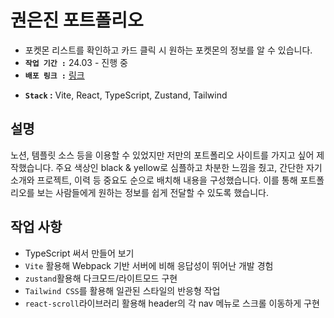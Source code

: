 # 권은진 포트폴리오
- 포켓몬 리스트를 확인하고 카드 클릭 시 원하는 포켓몬의 정보를 알 수 있습니다.
- **`작업 기간 :`** 24.03 - 진행 중
- **`배포 링크 :`** [링크](https://portfolio-eunjin.netlify.app/)
<!-- - **`Figma 구상도 :`** [디자인 시안](https://www.figma.com/file/1Gmg1R2fYyPPrbyeWpOkWa/%ED%8F%AC%EC%BC%93%EB%AA%AC-%EB%8F%84%EA%B0%90?type=design&node-id=0%3A1&mode=design&t=hblSPKcI41uNVdQo-1) -->
- **`Stack` :** Vite, React, TypeScript, Zustand, Tailwind

## 설명
노션, 템플릿 소스 등을 이용할 수 있었지만 저만의 포트폴리오 사이트를 가지고 싶어 제작했습니다.
주요 색상인 black & yellow로 심플하고 차분한 느낌을 줬고,
간단한 자기 소개와 프로젝트, 이력 등 중요도 순으로 배치해 내용을 구성했습니다.
이를 통해 포트폴리오를 보는 사람들에게 원하는 정보를 쉽게 전달할 수 있도록 했습니다.

## 작업 사항
- TypeScript 써서 만들어 보기
- `Vite` 활용해 Webpack 기반 서버에 비해 응답성이 뛰어난 개발 경험
- `zustand`활용해 다크모드/라이트모드 구현
- `Tailwind CSS`를 활용해 일관된 스타일의 반응형 작업
- `react-scroll`라이브러리 활용해 header의 각 nav 메뉴로 스크롤 이동하게 구현

<!-- ## Trouble Shooting
- **`문제점 :`** 포켓몬 데이터 리스트를 업데이트 하는 useEffect가 초기 렌더링시 1번만 호출되어야 하는데 3번 호출 되는 이슈
- **`해결 방안 :`** 초기 렌더링 시 모켓몬 리스트가 빈 배열로 들어오는데 이 때 useEffect가 2번 호출되는 이슈를 확인, useEffect에 포켓몬 데이터 리스트가 있을 경우에만 실행하도록 수정.
```typescript
useEffect(() => {
  const eventScroll = () => {
    const { scrollHeight, scrollTop, clientHeight } = document.documentElement;

    if (scrollTop + clientHeight >= scrollHeight) {
      upDatePokemon();
    }
  };

  if (pokemonList.length > 0) {
    window.addEventListener('scroll', eventScroll);
    return () => {
      window.removeEventListener('scroll', eventScroll);
    };
  }
}, [pokemonList]);
``` -->
<!-- 
## 추가 기능(예정)
- [x] 검색 기능
  - [ ] 필터링 기능
- [ ] 반응형
- [ ] 마이페이지
   - [ ] 간단한 로그인
   - [ ] 북마크 기능
- [x] 한국어, 영어 지원
  - [ ] 한국어 검색 가능하도록 하기
- [ ] 이미지 로딩 시 끊김 현상 개선하기
- [ ] 디테일 화면 적용 느림 현상 개선하기

## 관련 링크
[기능] [다크모드 구현하기](https://velog.io/@crg1050/다크모드-구현-하기-react-reduxToolkit-styled-components)<br>
[기능] [검색 기능 구현하기](https://velog.io/@crg1050/포켓몬-도감-URLSearchParams메서드를-활용해-검색-페이지-구현)<br>
[이슈] [useEffect 불필요한 호출 막기](https://velog.io/@crg1050/포켓몬-도감-불필요한-데이터-불러오는-이슈)<br>
[이슈] [불필요한 렌더링 막기](https://velog.io/@crg1050/포켓몬-도감-컴포넌트-분리하기)<br>

## 작업 화면
|Main|Detail|
|------|---|
|![스크린샷 2024-02-01 오전 12 53 28](https://github.com/jieun419/poke-dex/assets/109754988/505a473e-1480-4658-a6b4-aa3983f3eafd)|![스크린샷 2024-02-01 오전 12 53 38](https://github.com/jieun419/poke-dex/assets/109754988/6d198a72-278d-4c68-8132-649c1268ccca)|
|- 상단 로고와 검색버튼, 다크 모드 버튼<br>- 검색창(작업 전)<br>- 포켓몬 리스트를 확인 할 수 있다.|- 포켓몬 카드 클릭 시 상세 정보를 확인할 수 있다.|

|Dark Mode|Dark Mode Detail|
|------|---|
|![스크린샷 2024-02-01 오전 12 54 00](https://github.com/jieun419/poke-dex/assets/109754988/af888682-82e1-4896-beaa-963eba53f516)|![스크린샷 2024-02-01 오전 12 54 12](https://github.com/jieun419/poke-dex/assets/109754988/dc3be58e-6dbe-4022-8385-d44ecc036eff)|
|- 다크 모드의 화면|- 다크 모드의 화면|

|Search Page|Search Page - Nothing|
|------|---|
|![스크린샷 2024-02-01 오전 12 54 41](https://github.com/jieun419/poke-dex/assets/109754988/03b2b008-3a1d-4c9f-b547-dfd02a93e566)|![스크린샷 2024-02-01 오전 12 54 54](https://github.com/jieun419/poke-dex/assets/109754988/e0016f0a-75f2-4db9-88aa-af837b6c95cf)|
|- 검색창 입력 후 엔터시 검색 페이지로 이동<br>- 뒤로가기 버튼 클릭시 이전 기록으로 이동<br>- 검색한 리스트 표시|- 검색한 포켓몬이 없을 경우|

### Git Commit( feat: “커밋 내용” )

```
init: 초기 세팅을 했을 경우
setup: 폴더 혹은 전체적인 구조의 변경이 있을 경우
feat: 새로운 기능을 추가할 경우
fix: 버그를 고친 경우
docs: 문서를 수정한 경우
style: 코드 포맷 변경, 세미 콜론 누락, 코드 수정이 없는 경우
refactor: 프로덕션 코드 리팩토링
test: 테스트 추가, 테스트 리팩토링 (코드 변경 X)
chore: 빌드 테스트 업데이트, 패키지 매니저를 설정하는 경우 (코드 변경 X)
design: CSS 등 사용자 UI 디자인 변경
comment: 필요한 주석 추가 및 변경
rename: 파일 혹은 폴더명을 수정하는 경우
remove: 사용하지 않는 파일 혹은 폴더를 삭제하는 경우
``` -->